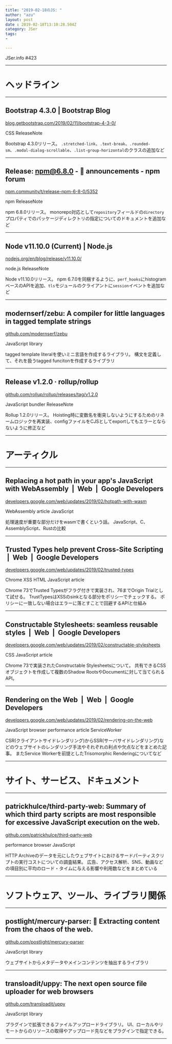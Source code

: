```yaml
---
title: "2019-02-18のJS: "
author: "azu"
layout: post
date : 2019-02-18T13:10:28.504Z
category: JSer
tags:
-

---
```


JSer.info #423

----

<h1 class="site-genre">ヘッドライン</h1>

----

## Bootstrap 4.3.0 | Bootstrap Blog
[blog.getbootstrap.com/2019/02/11/bootstrap-4-3-0/](https://blog.getbootstrap.com/2019/02/11/bootstrap-4-3-0/ "Bootstrap 4.3.0 | Bootstrap Blog")
<p class="jser-tags jser-tag-icon"><span class="jser-tag">CSS</span> <span class="jser-tag">ReleaseNote</span></p>

Bootstrap 4.3.0リリース。
`.stretched-link`、`.text-break`、`.rounded-sm`、`.modal-dialog-scrollable`、`.list-group-horizontal`のクラスの追加など


----

## Release: npm@6.8.0 - 📣 announcements - npm forum
[npm.community/t/release-npm-6-8-0/5352](https://npm.community/t/release-npm-6-8-0/5352 "Release: npm@6.8.0 - 📣 announcements - npm forum")
<p class="jser-tags jser-tag-icon"><span class="jser-tag">npm</span> <span class="jser-tag">ReleaseNote</span></p>

npm 6.8.0リリース。
monorepo対応として`repository`フィールドの`directory`プロパティでのパッケージディレクトリの指定についてのドキュメントを追加など


----

## Node v11.10.0 (Current) | Node.js
[nodejs.org/en/blog/release/v11.10.0/](https://nodejs.org/en/blog/release/v11.10.0/ "Node v11.10.0 (Current) | Node.js")
<p class="jser-tags jser-tag-icon"><span class="jser-tag">node.js</span> <span class="jser-tag">ReleaseNote</span></p>

Node v11.10.0リリース。
npm 6.7.0を同梱するように、`perf_hooks`にhistogramベースのAPIを追加、`tls`モジュールのクライアントに`session`イベントを追加など


----

## modernserf/zebu: A compiler for little languages in tagged template strings
[github.com/modernserf/zebu](https://github.com/modernserf/zebu "modernserf/zebu: A compiler for little languages in tagged template strings")
<p class="jser-tags jser-tag-icon"><span class="jser-tag">JavaScript</span> <span class="jser-tag">library</span></p>

tagged template literalを使いミニ言語を作成するライブラリ。
構文を定義して、それを扱うtagged funcitonを作成するライブラリ


----

## Release v1.2.0 · rollup/rollup
[github.com/rollup/rollup/releases/tag/v1.2.0](https://github.com/rollup/rollup/releases/tag/v1.2.0 "Release v1.2.0 · rollup/rollup")
<p class="jser-tags jser-tag-icon"><span class="jser-tag">JavaScript</span> <span class="jser-tag">bundler</span> <span class="jser-tag">ReleaseNote</span></p>

Rollup 1.2.0リリース。
Hoisting時に変数名を衝突しないようにするためのリネームロジックを再実装、configファイルをCJSとしてexportしてもエラーとならないように修正など


----
<h1 class="site-genre">アーティクル</h1>

----

## Replacing a hot path in your app's JavaScript with WebAssembly  |  Web  |  Google Developers
[developers.google.com/web/updates/2019/02/hotpath-with-wasm](https://developers.google.com/web/updates/2019/02/hotpath-with-wasm "Replacing a hot path in your app's JavaScript with WebAssembly  |  Web  |  Google Developers")
<p class="jser-tags jser-tag-icon"><span class="jser-tag">WebAssembly</span> <span class="jser-tag">article</span> <span class="jser-tag">JavaScript</span></p>

処理速度が重要な部分だけをwasmで書くという話。
JavaScript、C、AssemblyScript、Rustの比較


----

## Trusted Types help prevent Cross-Site Scripting  |  Web  |  Google Developers
[developers.google.com/web/updates/2019/02/trusted-types](https://developers.google.com/web/updates/2019/02/trusted-types "Trusted Types help prevent Cross-Site Scripting  |  Web  |  Google Developers")
<p class="jser-tags jser-tag-icon"><span class="jser-tag">Chrome</span> <span class="jser-tag">XSS</span> <span class="jser-tag">HTML</span> <span class="jser-tag">JavaScript</span> <span class="jser-tag">article</span></p>

Chrome 73でTrusted Typesがフラグ付きで実装され、76までOrigin Trialとして試せる。
TrustTypesはXSSのsinkとなる部分をポリシーでチェックする。
ポリシーに一致しない場合はエラーに落とすことで回避するAPIと仕組み


----

## Constructable Stylesheets: seamless reusable styles  |  Web  |  Google Developers
[developers.google.com/web/updates/2019/02/constructable-stylesheets](https://developers.google.com/web/updates/2019/02/constructable-stylesheets "Constructable Stylesheets: seamless reusable styles  |  Web  |  Google Developers")
<p class="jser-tags jser-tag-icon"><span class="jser-tag">CSS</span> <span class="jser-tag">JavaScript</span> <span class="jser-tag">article</span></p>

Chrome 73で実装されたConstructable Stylesheetsについて。
共有できるCSSオブジェクトを作成して複数のShadow RootsやDocumentに対して当てられるAPI。


----

## Rendering on the Web  |  Web  |  Google Developers
[developers.google.com/web/updates/2019/02/rendering-on-the-web](https://developers.google.com/web/updates/2019/02/rendering-on-the-web "Rendering on the Web  |  Web  |  Google Developers")
<p class="jser-tags jser-tag-icon"><span class="jser-tag">JavaScript</span> <span class="jser-tag">browser</span> <span class="jser-tag">performance</span> <span class="jser-tag">article</span> <span class="jser-tag">ServiceWorker</span></p>

CSR(クライアントサイドレンダリング)からSSR(サーバサイドレンダリング)などのウェブサイトのレンダリング手法やそれぞれの利点や欠点などをまとめた記事。
またService Workerを前提としたTrisomorphic Renderingについてなど


----
<h1 class="site-genre">サイト、サービス、ドキュメント</h1>

----

## patrickhulce/third-party-web: Summary of which third party scripts are most responsible for excessive JavaScript execution on the web.
[github.com/patrickhulce/third-party-web](https://github.com/patrickhulce/third-party-web "patrickhulce/third-party-web: Summary of which third party scripts are most responsible for excessive JavaScript execution on the web.")
<p class="jser-tags jser-tag-icon"><span class="jser-tag">performance</span> <span class="jser-tag">browser</span> <span class="jser-tag">JavaScript</span></p>

HTTP Archiveのデータを元にしたウェブサイトにおけるサードパーティスクリプトの実行コストについての調査結果。
広告、アクセス解析、SNS、動画などの項目別に平均のロード・タイムに与える影響や利用数などをまとめている


----
<h1 class="site-genre">ソフトウェア、ツール、ライブラリ関係</h1>

----

## postlight/mercury-parser: 📜 Extracting content from the chaos of the web.
[github.com/postlight/mercury-parser](https://github.com/postlight/mercury-parser "postlight/mercury-parser: 📜 Extracting content from the chaos of the web.")
<p class="jser-tags jser-tag-icon"><span class="jser-tag">JavaScript</span> <span class="jser-tag">library</span></p>

ウェブサイトからメタデータやメインコンテンツを抽出するライブラリ


----

## transloadit/uppy: The next open source file uploader for web browsers
[github.com/transloadit/uppy](https://github.com/transloadit/uppy "transloadit/uppy: The next open source file uploader for web browsers")
<p class="jser-tags jser-tag-icon"><span class="jser-tag">JavaScript</span> <span class="jser-tag">library</span></p>

プラグインで拡張できるファイルアップロードライブラリ。
UI、ローカルやリモートからのリソースの取得やアップロード先などをプラグインで指定できる。


----
